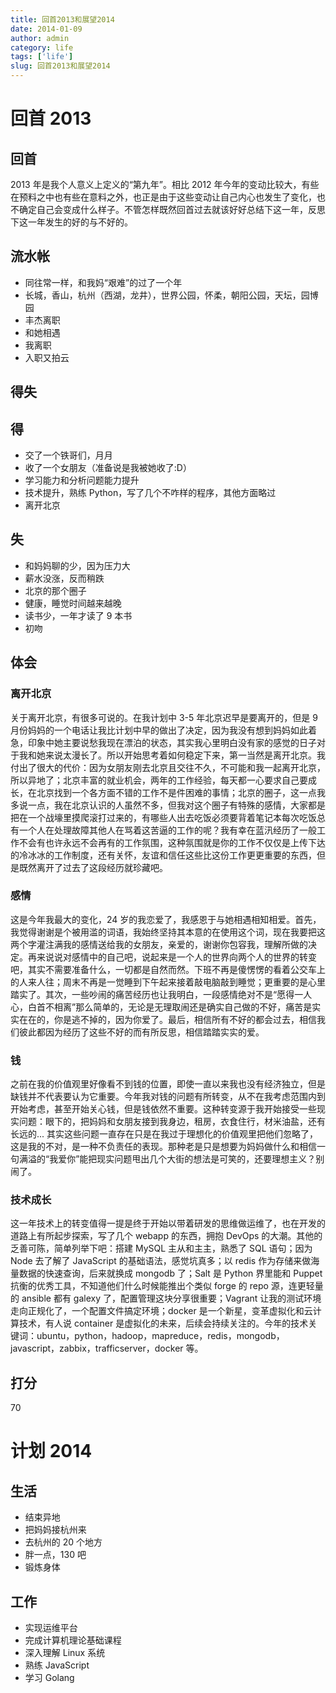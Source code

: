 ```yaml
---
title: 回首2013和展望2014
date: 2014-01-09
author: admin
category: life
tags: ['life']
slug: 回首2013和展望2014
---
```


# 回首 2013

## 回首

2013 年是我个人意义上定义的“第九年”。相比 2012 年今年的变动比较大，有些在预料之中也有些在意料之外，也正是由于这些变动让自己内心也发生了变化，也不确定自己会变成什么样子。不管怎样既然回首过去就该好好总结下这一年，反思下这一年发生的好的与不好的。

## 流水帐

- 同往常一样，和我妈“艰难”的过了一个年
- 长城，香山，杭州（西湖，龙井），世界公园，怀柔，朝阳公园，天坛，园博园
- 丰杰离职
- 和她相遇
- 我离职
- 入职又拍云

## 得失

## 得

- 交了一个铁哥们，月月
- 收了一个女朋友（准备说是我被她收了:D）
- 学习能力和分析问题能力提升
- 技术提升，熟练 Python，写了几个不咋样的程序，其他方面略过
- 离开北京

## 失

- 和妈妈聊的少，因为压力大
- 薪水没涨，反而稍跌
- 北京的那个圈子
- 健康，睡觉时间越来越晚
- 读书少，一年才读了 9 本书
- 初吻

## 体会

### 离开北京

关于离开北京，有很多可说的。在我计划中 3-5 年北京迟早是要离开的，但是 9 月份妈妈的一个电话让我比计划中早的做出了决定，因为我没有想到妈妈如此着急，印象中她主要说愁我现在漂泊的状态，其实我心里明白没有家的感觉的日子对于我和她来说太漫长了。所以开始思考着如何稳定下来，第一当然是离开北京。我付出了很大的代价：因为女朋友刚去北京且交往不久，不可能和我一起离开北京，所以异地了；北京丰富的就业机会，两年的工作经验，每天都一心要求自己要成长，在北京找到一个各方面不错的工作不是件困难的事情；北京的圈子，这一点我多说一点，我在北京认识的人虽然不多，但我对这个圈子有特殊的感情，大家都是把在一个战壕里摸爬滚打过来的，有哪些人出去吃饭必须要背着笔记本每次吃饭总有一个人在处理故障其他人在骂着这苦逼的工作的呢？我有幸在蓝汛经历了一般工作不会有也许永远不会再有的工作氛围，这种氛围就是你的工作不仅仅是上传下达的冷冰冰的工作制度，还有关怀，友谊和信任这些比这份工作更更重要的东西，但是既然离开了过去了这段经历就珍藏吧。

### 感情

这是今年我最大的变化，24 岁的我恋爱了，我感恩于与她相遇相知相爱。首先，我觉得谢谢是个被用滥的词语，我始终坚持其本意的在使用这个词，现在我要把这两个字灌注满我的感情送给我的女朋友，亲爱的，谢谢你包容我，理解所做的决定。再来说说对感情中的自己吧，说起来是一个人的世界向两个人的世界的转变吧，其实不需要准备什么，一切都是自然而然。下班不再是傻愣愣的看着公交车上的人来人往；周末不再是一觉睡到下午起来接着敲电脑敲到睡觉；更重要的是心里踏实了。其次，一些吵闹的痛苦经历也让我明白，一段感情绝对不是“愿得一人心，白首不相离”那么简单的，无论是无理取闹还是确实自己做的不好，痛苦是实实在在的，你是逃不掉的，因为你爱了。最后，相信所有不好的都会过去，相信我们彼此都因为经历了这些不好的而有所反思，相信踏踏实实的爱。

### 钱

之前在我的价值观里好像看不到钱的位置，即使一直以来我也没有经济独立，但是缺钱并不代表要认为它重要。今年我对钱的问题有所转变，从不在我考虑范围内到开始考虑，甚至开始关心钱，但是钱依然不重要。这种转变源于我开始接受一些现实问题：眼下的，把妈妈和女朋友接到我身边，租房，衣食住行，材米油盐，还有长远的...
其实这些问题一直存在只是在我过于理想化的价值观里把他们忽略了，这是我的不对，是一种不负责任的表现。那种老是只是想要为妈妈做什么和相信一句满溢的“我爱你”能把现实问题甩出几个大街的想法是可笑的，还要理想主义？别闹了。

### 技术成长

这一年技术上的转变值得一提是终于开始以带着研发的思维做运维了，也在开发的道路上有所起步探索，写了几个 webapp 的东西，拥抱 DevOps 的大潮。其他的乏善可陈，简单列举下吧：搭建 MySQL 主从和主主，熟悉了 SQL 语句；因为 Node 去了解了 JavaScript 的基础语法，感觉坑真多；以 redis 作为存储来做海量数据的快速查询，后来就换成 mongodb 了；Salt 是 Python 界里能和 Puppet 抗衡的优秀工具，不知道他们什么时候能推出个类似 forge 的 repo 源，连更轻量的 ansible 都有 galexy 了，配置管理这块分享很重要；Vagrant 让我的测试环境走向正规化了，一个配置文件搞定环境；docker 是一个新星，变革虚拟化和云计算技术，有人说 container 是虚拟化的未来，后续会持续关注的。今年的技术关键词：ubuntu，python，hadoop，mapreduce，redis，mongodb，javascript，zabbix，trafficserver，docker 等。

## 打分

70

# 计划 2014

## 生活

- 结束异地
- 把妈妈接杭州来
- 去杭州的 20 个地方
- 胖一点，130 吧
- 锻炼身体

## 工作

- 实现运维平台 ​
- 完成计算机理论基础课程
- 深入理解 Linux 系统 ​
- 熟练 JavaScript
- 学习 Golang
